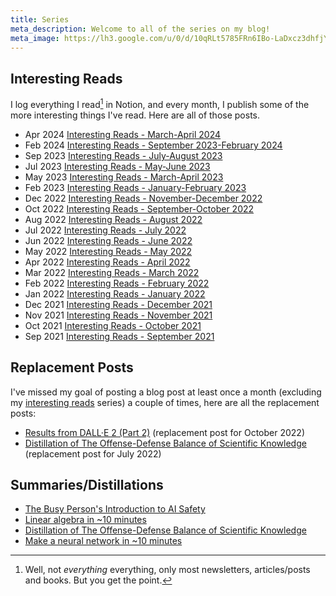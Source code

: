 ```yaml
---
title: Series
meta_description: Welcome to all of the series on my blog!
meta_image: https://lh3.google.com/u/0/d/10qRLt5785FRn6IBo-LaDxcz3dhfjYtaK=w2880-h1528-iv1
---
```


<h2 id="interesting-reads">Interesting Reads</h2>

I log everything I read[^1] in Notion, and every month, I publish some of the more interesting things I've read. Here are all of those posts.

- <time>Apr 2024</time> [Interesting Reads - March-April 2024](/blog/interesting-reads-march-april-2024)
- <time>Feb 2024</time> [Interesting Reads - September 2023-February 2024](/blog/interesting-reads-september-2023-february-2024)
- <time>Sep 2023</time> [Interesting Reads - July-August 2023](/blog/interesting-reads-july-august-2023)
- <time>Jul 2023</time> [Interesting Reads - May-June 2023](/blog/interesting-reads-may-june-2023)
- <time>May 2023</time> [Interesting Reads - March-April 2023](/blog/interesting-reads-march-april-2023)
- <time>Feb 2023</time> [Interesting Reads - January-February 2023](/blog/interesting-reads-january-february-2023)
- <time>Dec 2022</time> [Interesting Reads - November-December 2022](/blog/interesting-reads-november-december-2022)
- <time>Oct 2022</time> [Interesting Reads - September-October 2022](/blog/interesting-reads-september-october-2022)
- <time>Aug 2022</time> [Interesting Reads - August 2022](/blog/interesting-reads-august-2022)
- <time>Jul 2022</time> [Interesting Reads - July 2022](/blog/interesting-reads-july-2022)
- <time>Jun 2022</time> [Interesting Reads - June 2022](/blog/interesting-reads-june-2022)
- <time>May 2022</time> [Interesting Reads - May 2022](/blog/interesting-reads-may-2022)
- <time>Apr 2022</time> [Interesting Reads - April 2022](/blog/interesting-reads-april-2022)
- <time>Mar 2022</time> [Interesting Reads - March 2022](/blog/interesting-reads-march-2022)
- <time>Feb 2022</time> [Interesting Reads - February 2022](/blog/interesting-reads-february-2022)
- <time>Jan 2022</time> [Interesting Reads - January 2022](/blog/interesting-reads-january-2022)
- <time>Dec 2021</time> [Interesting Reads - December 2021](/blog/interesting-reads-december-2021)
- <time>Nov 2021</time> [Interesting Reads - November 2021](/blog/interesting-reads-november-2021)
- <time>Oct 2021</time> [Interesting Reads - October 2021](/blog/interesting-reads-october-2021)
- <time>Sep 2021</time> [Interesting Reads - September 2021](/blog/interesting-reads-september-2021)

<h2 id="replacement-posts">Replacement Posts</h2>

I've missed my goal of posting a blog post at least once a month (excluding my [interesting reads](/#interesting-reads) series) a couple of times, here are all the replacement posts:

- [Results from DALL·E 2 (Part 2)](/blog/results-from-dalle-2-part-2) (replacement post for October 2022)
- [Distillation of The Offense-Defense Balance of Scientific Knowledge](/blog/distillation-of-the-offense-defense-balance-of-scientific-knowledge) (replacement post for July 2022)

[^1]: Well, not _everything_ everything, only most newsletters, articles/posts and books. But you get the point.

<h2 id="summaries-distillations">Summaries/Distillations</h2>

- [The Busy Person's Introduction to AI Safety](/blog/the-busy-persons-introduction-to-ai-safety)
- [Linear algebra in ~10 minutes](blog/linear-algebra-in-10-minutes)
- [Distillation of The Offense-Defense Balance of Scientific Knowledge](/blog/distillation-of-the-offense-defense-balance-of-scientific-knowledge)
- [Make a neural network in ~10 minutes](/blog/make-a-neural-network-in-10-minutes)

[^1]: Well, not _everything_ everything, only most newsletters, articles/posts and books. But you get the point.
